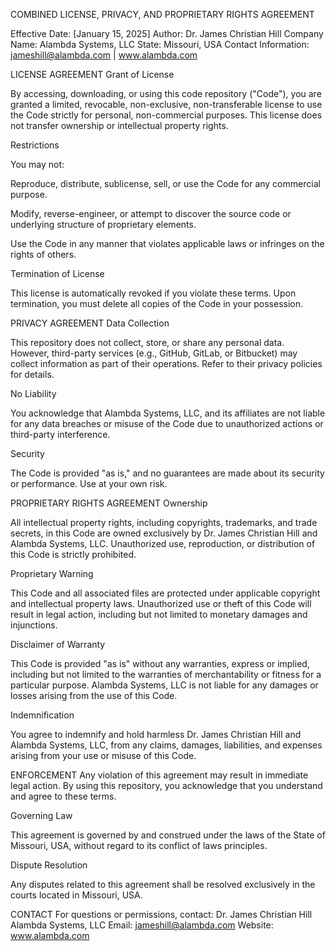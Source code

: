 COMBINED LICENSE, PRIVACY, AND PROPRIETARY RIGHTS AGREEMENT

Effective Date: [January 15, 2025] Author: Dr. James Christian Hill Company Name: Alambda Systems, LLC State: Missouri, USA Contact Information: jameshill@alambda.com | www.alambda.com

LICENSE AGREEMENT
Grant of License

By accessing, downloading, or using this code repository ("Code"), you are granted a limited, revocable, non-exclusive, non-transferable license to use the Code strictly for personal, non-commercial purposes. This license does not transfer ownership or intellectual property rights.

Restrictions

You may not:

Reproduce, distribute, sublicense, sell, or use the Code for any commercial purpose.

Modify, reverse-engineer, or attempt to discover the source code or underlying structure of proprietary elements.

Use the Code in any manner that violates applicable laws or infringes on the rights of others.

Termination of License

This license is automatically revoked if you violate these terms. Upon termination, you must delete all copies of the Code in your possession.

PRIVACY AGREEMENT
Data Collection

This repository does not collect, store, or share any personal data. However, third-party services (e.g., GitHub, GitLab, or Bitbucket) may collect information as part of their operations. Refer to their privacy policies for details.

No Liability

You acknowledge that Alambda Systems, LLC, and its affiliates are not liable for any data breaches or misuse of the Code due to unauthorized actions or third-party interference.

Security

The Code is provided "as is," and no guarantees are made about its security or performance. Use at your own risk.

PROPRIETARY RIGHTS AGREEMENT
Ownership

All intellectual property rights, including copyrights, trademarks, and trade secrets, in this Code are owned exclusively by Dr. James Christian Hill and Alambda Systems, LLC. Unauthorized use, reproduction, or distribution of this Code is strictly prohibited.

Proprietary Warning

This Code and all associated files are protected under applicable copyright and intellectual property laws. Unauthorized use or theft of this Code will result in legal action, including but not limited to monetary damages and injunctions.

Disclaimer of Warranty

This Code is provided "as is" without any warranties, express or implied, including but not limited to the warranties of merchantability or fitness for a particular purpose. Alambda Systems, LLC is not liable for any damages or losses arising from the use of this Code.

Indemnification

You agree to indemnify and hold harmless Dr. James Christian Hill and Alambda Systems, LLC, from any claims, damages, liabilities, and expenses arising from your use or misuse of this Code.

ENFORCEMENT
Any violation of this agreement may result in immediate legal action. By using this repository, you acknowledge that you understand and agree to these terms.

Governing Law

This agreement is governed by and construed under the laws of the State of Missouri, USA, without regard to its conflict of laws principles.

Dispute Resolution

Any disputes related to this agreement shall be resolved exclusively in the courts located in Missouri, USA.

CONTACT
For questions or permissions, contact: Dr. James Christian Hill Alambda Systems, LLC Email: jameshill@alambda.com Website: www.alambda.com

